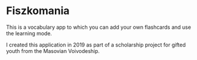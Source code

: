 # Fiszkomania

This is a vocabulary app to which you can add your own flashcards and use the learning mode.

I created this application in 2019 as part of a scholarship project for gifted youth from the Masovian Voivodeship.
